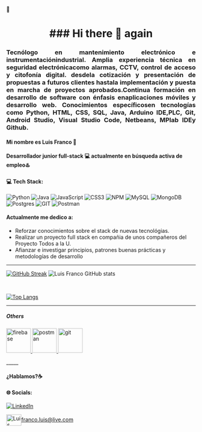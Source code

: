 👋
<div id="header" align="center">
        <h1 align="center"> ### Hi there 👋 again </h1>
        <h3 align="justify"> Tecnólogo en mantenimiento electrónico e instrumentaciónindustrial. Amplia experiencia técnica en seguridad electrónicacomo 
            alarmas, CCTV, control de acceso y citofonía digital. desdela cotización y presentación de propuestas a futuros clientes hastala implementación 
            y puesta en marcha de proyectos aprobados.Continua formación en desarrollo de software con énfasis enaplicaciones móviles y desarrollo web. 
            Conocimientos específicosen tecnologías como Python, HTML, CSS, SQL, Java, Arduino IDE,PLC, Git, Android Studio, Visual Studio Code, Netbeans, 
            MPlab IDEy Github. </h3>
</div>

#### Mi nombre es Luis Franco 👋
#### Desarrollador junior full-stack 💻 actualmente en **búsqueda activa** de empleo♨️


#### 💻 Tech Stack:
![Python](https://img.shields.io/badge/python-3670A0?style=plastic&logo=python&logoColor=ffdd54) ![Java](https://img.shields.io/badge/java-%23ED8B00.svg?style=plastic&logo=java&logoColor=white) ![JavaScript](https://img.shields.io/badge/javascript-%23323330.svg?style=plastic&logo=javascript&logoColor=%23F7DF1E) ![CSS3](https://img.shields.io/badge/css3-%231572B6.svg?style=plastic&logo=css3&logoColor=white) ![NPM](https://img.shields.io/badge/NPM-%23000000.svg?style=plastic&logo=npm&logoColor=white) ![MySQL](https://img.shields.io/badge/mysql-%2300f.svg?style=plastic&logo=mysql&logoColor=white) ![MongoDB](https://img.shields.io/badge/MongoDB-%234ea94b.svg?style=plastic&logo=mongodb&logoColor=white)  ![Postgres](https://img.shields.io/badge/postgres-%23316192.svg?style=plastic&logo=postgresql&logoColor=white) ![GIT](https://img.shields.io/badge/Git-fc6d26?style=plastic&logo=git&logoColor=white) ![Postman](https://img.shields.io/badge/Postman-FF6C37?style=plastic&logo=postman&logoColor=white)

#### Actualmente me dedico a:


- Reforzar conocimientos sobre el stack de nuevas tecnológias.
- Realizar un proyecto full stack en compañia de unos compañeros del Proyecto Todos a la U.
- Afianzar e investigar principios, patrones buenas prácticas y metodologías de desarrollo
___

[![GitHub Streak](https://github-readme-streak-stats.herokuapp.com?user=Francolu1s&theme=tokyonight&hide_border=true&locale=es)](https://git.io/streak-stats)   ![Luis Franco GitHub stats](https://github-readme-stats.vercel.app/api?username=Francolu1s&theme=tokyonight&hide_border=false&include_all_commits=false&count_private=false)


<br/>

[![Top Langs](https://github-readme-stats.vercel.app/api/top-langs/?username=Francolu1s&layout=compact)](https://github.com/Francolu1s/github-readme-stats)
_____
 
 ##### Others
 <p align="left"> 
 <a href="https://firebase.google.com/" target="_blank"> <img src="https://www.vectorlogo.zone/logos/firebase/firebase-icon.svg" alt="firebase" width="65" height="65"/> </a>
<a href="https://postman.com" target="_blank"> <img src="https://www.vectorlogo.zone/logos/getpostman/getpostman-icon.svg" alt="postman" width="65" height="65"/> </a>
<a href="https://git-scm.com/" target="_blank"> <img src="https://www.vectorlogo.zone/logos/git-scm/git-scm-icon.svg" alt="git" width="65" height="65"/>  </a>
  </p>
_____
 
#### ¿Hablamos?☕️


<p align="left">

#### 🌐 Socials:
[![LinkedIn](https://img.shields.io/badge/LinkedIn-%230077B5.svg?logo=linkedin&logoColor=white)](https://linkedin.com/in/Francolu1s) 

<a href="mailto:franco.luis@live.com" target="blank"><img align="center" src="https://cdn.jsdelivr.net/npm/simple-icons@3.0.1/icons/gmail.svg" alt="Luis Eduardo Franco Roncancio" height="30" width="40" />franco.luis@live.com</a>

<!--
**Francolu1s/Francolu1s** is a ✨ _special_ ✨ repository because its `README.md` (this file) appears on your GitHub profile.

Here are some ideas to get you started:

- 🔭 I’m currently working on ...
- 🌱 I’m currently learning ...
- 👯 I’m looking to collaborate on ...
- 🤔 I’m looking for help with ...
- 💬 Ask me about ...
- 📫 How to reach me: ...
- 😄 Pronouns: ...
- ⚡ Fun fact: ...
-->
